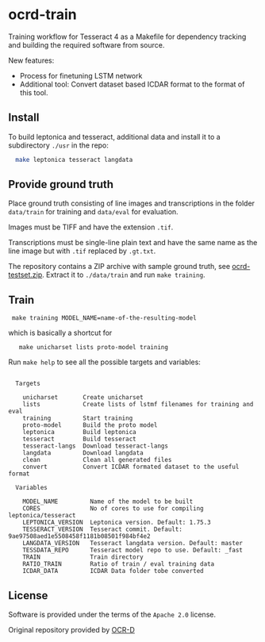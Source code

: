 # ocrd-train

Training workflow for Tesseract 4 as a Makefile for dependency tracking and building the required software from source.   

New features:  
- Process for finetuning LSTM network  
- Additional tool: Convert dataset based ICDAR format to the format of this tool.    

## Install

To build leptonica and tesseract, additional data and install it to a subdirectory `./usr` in the repo:

```sh
  make leptonica tesseract langdata
```

## Provide ground truth

Place ground truth consisting of line images and transcriptions in the folder
`data/train` for training and `data/eval` for evaluation.

Images must be TIFF and have the extension `.tif`.

Transcriptions must be single-line plain text and have the same name as the
line image but with `.tif` replaced by `.gt.txt`.

The repository contains a ZIP archive with sample ground truth, see
[ocrd-testset.zip](./ocrd-testset.zip). Extract it to `./data/train` and run
`make training`.

## Train

```
 make training MODEL_NAME=name-of-the-resulting-model
```

which is basically a shortcut for

```
   make unicharset lists proto-model training
```

Run `make help` to see all the possible targets and variables:

<!-- BEGIN-EVAL -w '```' '```' -- make help -->
```

  Targets

    unicharset       Create unicharset
    lists            Create lists of lstmf filenames for training and eval
    training         Start training
    proto-model      Build the proto model
    leptonica        Build leptonica
    tesseract        Build tesseract
    tesseract-langs  Download tesseract-langs
    langdata         Download langdata
    clean            Clean all generated files
    convert          Convert ICDAR formated dataset to the useful format

  Variables

    MODEL_NAME         Name of the model to be built
    CORES              No of cores to use for compiling leptonica/tesseract
    LEPTONICA_VERSION  Leptonica version. Default: 1.75.3
    TESSERACT_VERSION  Tesseract commit. Default: 9ae97508aed1e5508458f1181b08501f984bf4e2
    LANGDATA_VERSION   Tesseract langdata version. Default: master
    TESSDATA_REPO      Tesseract model repo to use. Default: _fast
    TRAIN              Train directory
    RATIO_TRAIN        Ratio of train / eval training data
    ICDAR_DATA         ICDAR Data folder tobe converted
```

<!-- END-EVAL -->

## License

Software is provided under the terms of the `Apache 2.0` license.

Original repository provided by [OCR-D](https://github.com/OCR-D/ocrd-train)

